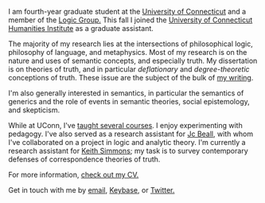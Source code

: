 I am fourth-year graduate student at the [University of Connecticut](https://philosophy.uconn.edu) and a member of the [Logic Group.](https://logic.uconn.edu) This fall I joined the [University of Connecticut Humanities Institute](https://humanities.uconn.edu/) as a graduate assistant.

The majority of my research lies at the intersections of philosophical logic, philosophy of language, and metaphysics. Most of my research is on the nature and uses of semantic concepts, and especially truth. My dissertation is on theories of truth, and in particular *deflationary* and *degree-theoretic* conceptions of truth. These issue are the subject of the bulk of [my writing](papers).

I'm also generally interested in semantics, in particular the semantics of generics and the role of events in semantic theories, social epistemology, and skepticism. 

While at UConn, I've [taught several courses](teach). I enjoy experimenting with pedagogy. I've also served as a research assistant for [Jc Beall](http://www.entailments.net), with whom I've collaborated on a project in logic and analytic theory. I'm currently a research assistant for [Keith Simmons](https://www.keithegsimmons.com/); my task is to survey contemporary defenses of correspondence theories of truth. 

For more information, [check out my CV.](cv.pdf)

Get in touch with me by [email](mailto:jaredhenderson@tuta.io), [Keybase](https://keybase.io/jhen), or [Twitter.](https://twitter.com/jzhjzhjzhjzhjzh)

